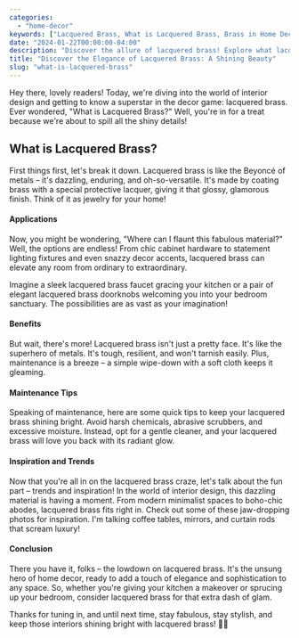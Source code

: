 ```yaml
---
categories:
  - "home-decor"
keywords: ["Lacquered Brass, What is Lacquered Brass, Brass in Home Decor, Lacquered Brass Applications, Brass Maintenance, Interior Design Trends, Brass Hardware, Decorative Accents, Shiny Metal Finish, Brass Cleaning Tips, Home Makeover Ideas, Brass Inspiration, Interior Design Elegance, Metal Decor Trends, Glamorous Home Accessories"]
date: "2024-01-22T00:00:00-04:00"
description: "Discover the allure of lacquered brass! Explore what lacquered brass is, its applications in home decor, easy maintenance tips, and get inspired by the latest trends. Elevate your interior design with the timeless elegance of lacquered brass."
title: "Discover the Elegance of Lacquered Brass: A Shining Beauty"
slug: "what-is-lacquered-brass"
---
```



Hey there, lovely readers! Today, we're diving into the world of interior design and getting to know a superstar in the decor game: lacquered brass. Ever wondered, "What is Lacquered Brass?" Well, you're in for a treat because we're about to spill all the shiny details!

## What is Lacquered Brass?

First things first, let's break it down. Lacquered brass is like the Beyoncé of metals – it's dazzling, enduring, and oh-so-versatile. It's made by coating brass with a special protective lacquer, giving it that glossy, glamorous finish. Think of it as jewelry for your home!

#### Applications

Now, you might be wondering, "Where can I flaunt this fabulous material?" Well, the options are endless! From chic cabinet hardware to statement lighting fixtures and even snazzy decor accents, lacquered brass can elevate any room from ordinary to extraordinary.

Imagine a sleek lacquered brass faucet gracing your kitchen or a pair of elegant lacquered brass doorknobs welcoming you into your bedroom sanctuary. The possibilities are as vast as your imagination!

####  Benefits

But wait, there's more! Lacquered brass isn't just a pretty face. It's like the superhero of metals. It's tough, resilient, and won't tarnish easily. Plus, maintenance is a breeze – a simple wipe-down with a soft cloth keeps it gleaming.

####  Maintenance Tips

Speaking of maintenance, here are some quick tips to keep your lacquered brass shining bright. Avoid harsh chemicals, abrasive scrubbers, and excessive moisture. Instead, opt for a gentle cleaner, and your lacquered brass will love you back with its radiant glow.

####  Inspiration and Trends

Now that you're all in on the lacquered brass craze, let's talk about the fun part – trends and inspiration! In the world of interior design, this dazzling material is having a moment. From modern minimalist spaces to boho-chic abodes, lacquered brass fits right in. Check out some of these jaw-dropping photos for inspiration. I'm talking coffee tables, mirrors, and curtain rods that scream luxury!

####  Conclusion

There you have it, folks – the lowdown on lacquered brass. It's the unsung hero of home decor, ready to add a touch of elegance and sophistication to any space. So, whether you're giving your kitchen a makeover or sprucing up your bedroom, consider lacquered brass for that extra dash of glam.

Thanks for tuning in, and until next time, stay fabulous, stay stylish, and keep those interiors shining bright with lacquered brass! 💫✨
